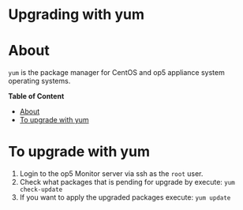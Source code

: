 # Upgrading with yum

# About

`yum` is the package manager for CentOS and op5 appliance system operating systems.

**Table of Content**

-   [About](#Upgradingwithyum-About)
-   [To upgrade with yum](#Upgradingwithyum-Toupgradewithyum)

# To upgrade with yum

1.  Login to the op5 Monitor server via ssh as the `root` user.
2.  Check what packages that is pending for upgrade by execute: `yum check-update`
3.  If you want to apply the upgraded packages execute: `yum update`

